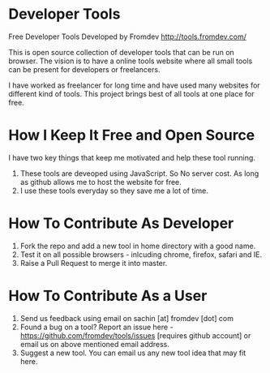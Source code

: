 # Developer Tools
Free Developer Tools Developed by Fromdev http://tools.fromdev.com/

This is open source collection of developer tools that can be run on browser. The vision is to have a online tools website where all small tools can be present for developers or freelancers. 

I have worked as freelancer for long time and have used many websites for different kind of tools. This project brings best of all tools at one place for free.

# How I Keep It Free and Open Source 
I have two key things that keep me motivated and help these tool running.

1. These tools are deveoped using JavaScript. So No server cost. As long as github allows me to host the website for free.
2. I use these tools everyday so they save me a lot of time. 

# How To Contribute As Developer

1. Fork the repo and add a new tool in home directory with a good name. 
2. Test it on all possible browsers - inlcuding chrome, firefox, safari and IE. 
3. Raise a Pull Request to merge it into master. 

# How To Contribute As a User

1. Send us feedback using email on sachin [at] fromdev [dot] com 
2. Found a bug on a tool? Report an issue here - https://github.com/fromdev/tools/issues [requires github account] or email us on above mentioned email address.
3. Suggest a new tool. You can email us any new tool idea that may fit here.
